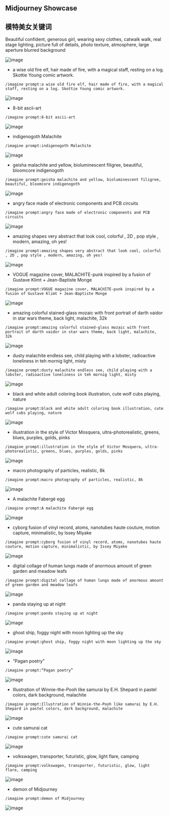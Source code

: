 

## Midjourney Showcase

## 模特美女关键词
Beautiful confident, generous girl, wearing sexy clothes, catwalk walk, real stage lighting, picture full of details, photo texture, atmosphere, large aperture blurred background

![image](https://user-images.githubusercontent.com/53889513/228401595-3f123c8f-45b3-4231-9588-b518ad7a963c.png)


* a wise old fire elf, hair made of fire, with a magical staff, resting on a log. Skottie Young comic artwork.
```
/imagine prompt:a wise old fire elf, hair made of fire, with a magical staff, resting on a log. Skottie Young comic artwork.
```
![image](https://user-images.githubusercontent.com/45847677/220786955-c5d06d49-1614-4ea4-bdc1-dc3710293512.png)



* 8-bit ascii-art
```
/imagine prompt:8-bit ascii-art
```

![image](https://user-images.githubusercontent.com/45847677/220787067-3ec8ec1f-d309-4234-a2dd-55687dbbdc0e.png)


* indigenogoth Malachite
```
/imagine prompt:indigenogoth Malachite
```
![image](https://user-images.githubusercontent.com/45847677/220787123-1a2b81e7-9cb6-4a94-b1ac-3db1f3cf0274.png)

* geisha malachite and yellow, bioluminescent filigree, beautiful, bloomcore indigenogoth
```
/imagine prompt:geisha malachite and yellow, bioluminescent filigree, beautiful, bloomcore indigenogoth
```
![image](https://user-images.githubusercontent.com/45847677/220787201-45f96bd7-18a0-4895-a014-4ef4516e3893.png)

* angry face made of electronic components and PCB circuits
```
/imagine prompt:angry face made of electronic components and PCB circuits
```
![image](https://user-images.githubusercontent.com/45847677/220787302-7552d1fa-1fd6-42ca-a586-e54fef50ec06.png)

* amazing shapes very abstract that look cool, colorful , 2D , pop style , modern, amazing, oh yes!
```
/imagine prompt:amazing shapes very abstract that look cool, colorful , 2D , pop style , modern, amazing, oh yes!
```

![image](https://user-images.githubusercontent.com/45847677/220787508-ee36fda4-c2a8-4330-9850-14549c3f8801.png)

* VOGUE magazine cover, MALACHITE-punk inspired by a fusion of Gustave Klimt + Jean-Baptiste Monge
```
/imagine prompt:VOGUE magazine cover, MALACHITE-punk inspired by a fusion of Gustave Klimt + Jean-Baptiste Monge
```
![image](https://user-images.githubusercontent.com/45847677/220787565-2ab86152-7f02-4828-8152-b4ccf036dfbc.png)


* amazing colorful stained-glass mozaic with front portrait of darth vaidor in star wars theme, back light, malachite, 32k
```
/imagine prompt:amazing colorful stained-glass mozaic with front portrait of darth vaidor in star wars theme, back light, malachite, 32k
```
![image](https://user-images.githubusercontent.com/45847677/220787855-987ccf3b-9590-4663-bda2-64860444eec8.png)

* dusty malachite endless see, child playing with a lobster, radioactive loneliness in teh mornig light, misty
```
/imagine prompt:dusty malachite endless see, child playing with a lobster, radioactive loneliness in teh mornig light, misty
```
![image](https://user-images.githubusercontent.com/45847677/220787911-2f0ab73f-7ad1-42dd-9d54-be0092fb5787.png)

* black and white adult coloring book illustration, cute wolf cubs playing, nature
```
/imagine prompt:black and white adult coloring book illustration, cute wolf cubs playing, nature
```
![image](https://user-images.githubusercontent.com/45847677/220787969-4b4ba5e1-523d-437f-a9ec-06d2e7b790b4.png)

* illustration in the style of Victor Mosquera, ultra-photorealistic, greens, blues, purples, golds, pinks
```
/imagine prompt:illustration in the style of Victor Mosquera, ultra-photorealistic, greens, blues, purples, golds, pinks
```
![image](https://user-images.githubusercontent.com/45847677/220788047-492e6c05-4751-42a7-8ebb-ad5b43fa4c1e.png)

* macro photography of particles, realistic, 8k
```
/imagine prompt:macro photography of particles, realistic, 8k
```
![image](https://user-images.githubusercontent.com/45847677/220788092-0a85bce7-969e-47e1-860d-96380c88c4ff.png)

* A malachite Fabergé egg
```
/imagine prompt:A malachite Fabergé egg
```
![image](https://user-images.githubusercontent.com/45847677/220788137-0d55729e-9f0d-4229-a223-89b61d23bb32.png)

* cyborg fusion of vinyl record, atoms, nanotubes haute couture, motion capture, minimalistic, by Issey Miyake
```
/imagine prompt:cyborg fusion of vinyl record, atoms, nanotubes haute couture, motion capture, minimalistic, by Issey Miyake
```
![image](https://user-images.githubusercontent.com/45847677/220788207-3ccadf34-0f8d-4f0e-bcea-9b22838126a2.png)

* digital collage of human lungs made of anormous amount of green garden and meadow leafs
```
/imagine prompt:digital collage of human lungs made of anormous amount of green garden and meadow leafs
```
![image](https://user-images.githubusercontent.com/45847677/220788264-a402fdbc-a202-45f9-af4d-e338d46c229e.png)

* panda staying up at night
```
/imagine prompt:panda staying up at night
```
![image](https://user-images.githubusercontent.com/45847677/220788309-dbd7364c-2bc5-4ace-8adc-abcd34dcaabb.png)

* ghost ship, foggy night with moon lighting up the sky
```
/imagine prompt:ghost ship, foggy night with moon lighting up the sky
```
![image](https://user-images.githubusercontent.com/45847677/220788376-ce28ae65-0003-4ce2-9a69-c1f320d44d5c.png)

* “Pagan poetry”
```
/imagine prompt:“Pagan poetry”
```
![image](https://user-images.githubusercontent.com/45847677/220788431-aaa94eb8-f2f8-42e4-9dfc-87871c316db5.png)

* Illustration of Winnie-the-Pooh like samurai by E.H. Shepard in pastel colors, dark background, malachite
```
/imagine prompt:Illustration of Winnie-the-Pooh like samurai by E.H. Shepard in pastel colors, dark background, malachite
```
![image](https://user-images.githubusercontent.com/45847677/220788504-aed74e5d-b961-492a-90a7-4795c678cfb5.png)

* cute samurai cat
```
/imagine prompt:cute samurai cat
```
![image](https://user-images.githubusercontent.com/45847677/220788566-8b2d0261-ce84-4db4-b710-4922d182d1d5.png)

* volkswagen, transporter, futuristic, glow, light flare, camping
```
/imagine prompt:volkswagen, transporter, futuristic, glow, light flare, camping
```
![image](https://user-images.githubusercontent.com/45847677/220788612-cfc6dd21-a373-48f0-8b9c-5ff78dfdd1f8.png)

* demon of Midjourney
```
/imagine prompt:demon of Midjourney
```
![image](https://user-images.githubusercontent.com/45847677/220788665-aa04b93e-9f55-4318-8905-c9558c6e11a4.png)




